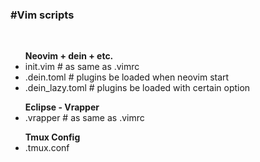 <h3>#Vim scripts</h3><br>
  <div>
    <ul>
      <b>Neovim + dein + etc.</b><br>
      <li>  init.vim          # as same as .vimrc</li>
      <li>  .dein.toml        # plugins be loaded when neovim start</li>
      <li>  .dein_lazy.toml   # plugins be loaded with certain option</li>
    </ul>
  </div>
  <div>
    <ul>
      <b>Eclipse - Vrapper</b><br>
      <li>.vrapper            # as same as .vimrc</li>
    </ul>
  </div>
  <div>
    <ul>
      <b>Tmux Config</b><br>
      <li>.tmux.conf</li>
    </ul>
  </div>
